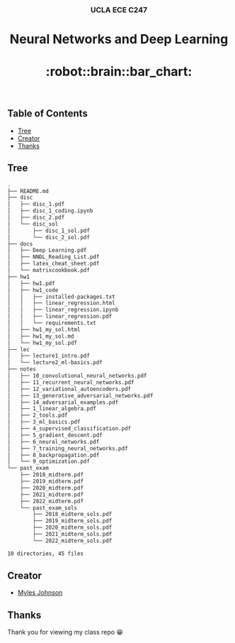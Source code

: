 <p align="center">
  <h3 align="center">UCLA ECE C247</h3>
  <p align="center">
    <h1 align="center">Neural Networks and Deep Learning</h1>
    <h1 align="center">:robot::brain::bar_chart:</h1>
    <br>
  </p>
</p>

## Table of Contents
- [Tree](#tree)
- [Creator](#creator)
- [Thanks](#thanks)

## Tree

```bash
.
├── README.md
├── disc
│   ├── disc_1.pdf
│   ├── disc_1_coding.ipynb
│   ├── disc_2.pdf
│   └── disc_sol
│       ├── disc_1_sol.pdf
│       └── disc_2_sol.pdf
├── docs
│   ├── Deep Learning.pdf
│   ├── NNDL_Reading_List.pdf
│   ├── latex_cheat_sheet.pdf
│   └── matrixcookbook.pdf
├── hw1
│   ├── hw1.pdf
│   ├── hw1_code
│   │   ├── installed-packages.txt
│   │   ├── linear_regression.html
│   │   ├── linear_regression.ipynb
│   │   ├── linear_regression.pdf
│   │   └── requirements.txt
│   ├── hw1_my_sol.html
│   ├── hw1_my_sol.md
│   └── hw1_my_sol.pdf
├── lec
│   ├── lecture1_intro.pdf
│   └── lecture2_ml-basics.pdf
├── notes
│   ├── 10_convolutional_neural_networks.pdf
│   ├── 11_recurrent_neural_networks.pdf
│   ├── 12_variational_autoencoders.pdf
│   ├── 13_generative_adversarial_networks.pdf
│   ├── 14_adversarial_examples.pdf
│   ├── 1_linear_algebra.pdf
│   ├── 2_tools.pdf
│   ├── 3_ml_basics.pdf
│   ├── 4_supervised_classification.pdf
│   ├── 5_gradient_descent.pdf
│   ├── 6_neural_networks.pdf
│   ├── 7_training_neural_networks.pdf
│   ├── 8_backpropagation.pdf
│   └── 9_optimization.pdf
└── past_exam
    ├── 2018_midterm.pdf
    ├── 2019_midterm.pdf
    ├── 2020_midterm.pdf
    ├── 2021_midterm.pdf
    ├── 2022_midterm.pdf
    └── past_exam_sols
        ├── 2018_midterm_sols.pdf
        ├── 2019_midterm_sols.pdf
        ├── 2020_midterm_sols.pdf
        ├── 2021_midterm_sols.pdf
        └── 2022_midterm_sols.pdf

10 directories, 45 files
```

## Creator

- [Myles Johnson](https://github.com/Mylesthemonster)

## Thanks

Thank you for viewing my class repo :grin: